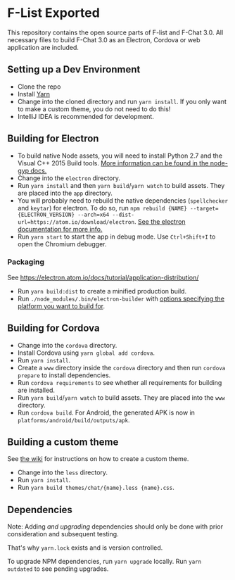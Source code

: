 # F-List Exported
This repository contains the open source parts of F-list and F-Chat 3.0.
All necessary files to build F-Chat 3.0 as an Electron, Cordova or web application are included.

## Setting up a Dev Environment
 - Clone the repo
 - Install [Yarn](https://yarnpkg.com/en/docs/install)
 - Change into the cloned directory and run `yarn install`. If you only want to make a custom theme, you do not need to do this!
 - IntelliJ IDEA is recommended for development.
 
## Building for Electron
 - To build native Node assets, you will need to install Python 2.7 and the Visual C++ 2015 Build tools. [More information can be found in the node-gyp docs.](https://github.com/nodejs/node-gyp#installation)
 - Change into the `electron` directory.
 - Run `yarn install` and then `yarn build`/`yarn watch` to build assets. They are placed into the `app` directory.
 - You will probably need to rebuild the native dependencies (`spellchecker` and `keytar`) for electron. To do so, run `npm rebuild {NAME} --target={ELECTRON_VERSION} --arch=x64 --dist-url=https://atom.io/download/electron`. [See the electron documentation for more info.](https://github.com/electron/electron/blob/master/docs/tutorial/using-native-node-modules.md)
 - Run `yarn start` to start the app in debug mode. Use `Ctrl+Shift+I` to open the Chromium debugger.

### Packaging
See https://electron.atom.io/docs/tutorial/application-distribution/
 - Run `yarn build:dist` to create a minified production build.
 - Run `./node_modules/.bin/electron-builder` with [options specifying the platform you want to build for](https://www.electron.build/cli).

## Building for Cordova
 - Change into the `cordova` directory.
 - Install Cordova using `yarn global add cordova`.
 - Run `yarn install`.
 - Create a `www` directory inside the `cordova` directory and then run `cordova prepare` to install dependencies.
 - Run `cordova requirements` to see whether all requirements for building are installed.
 - Run `yarn build`/`yarn watch` to build assets. They are placed into the `www` directory.
 - Run `cordova build`. For Android, the generated APK is now in `platforms/android/build/outputs/apk`.

## Building a custom theme
See [the wiki](https://wiki.f-list.net/F-Chat_3.0/Themes) for instructions on how to create a custom theme.
 - Change into the `less` directory.
 - Run `yarn install`.
 - Run `yarn build themes/chat/{name}.less {name}.css`.

## Dependencies
Note: Adding *and upgrading* dependencies should only be done with prior consideration and subsequent testing.

That's why `yarn.lock` exists and is version controlled.

To upgrade NPM dependencies, run `yarn upgrade` locally. Run `yarn outdated` to see pending upgrades.